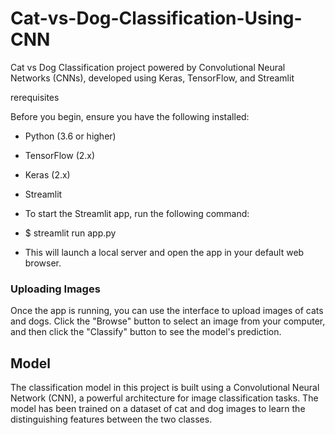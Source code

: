 # Cat-vs-Dog-Classification-Using-CNN
Cat vs Dog Classification project powered by Convolutional Neural Networks (CNNs), developed using Keras, TensorFlow, and Streamlit

rerequisites

Before you begin, ensure you have the following installed:

- Python (3.6 or higher)
- TensorFlow (2.x)
- Keras (2.x)
- Streamlit

- To start the Streamlit app, run the following command:
- $ streamlit run app.py

- This will launch a local server and open the app in your default web browser.

### Uploading Images

Once the app is running, you can use the interface to upload images of cats and dogs. Click the "Browse" button to select an image from your computer, and then click the "Classify" button to see the model's prediction.

## Model

The classification model in this project is built using a Convolutional Neural Network (CNN), a powerful architecture for image classification tasks. The model has been trained on a dataset of cat and dog images to learn the distinguishing features between the two classes.


